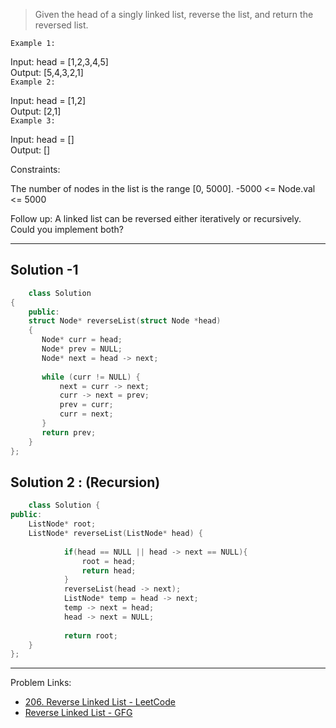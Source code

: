 
>Given the head of a singly linked list, reverse the list, and return the reversed list.

 

`Example 1:`


Input: head = [1,2,3,4,5]</br>
Output: [5,4,3,2,1]</br>
`Example 2:`

Input: head = [1,2] </br>
Output: [2,1] </br>
`Example 3:`

Input: head = []</br>
Output: []
 

Constraints:

The number of nodes in the list is the range [0, 5000].
-5000 <= Node.val <= 5000
 

Follow up: A linked list can be reversed either iteratively or recursively. Could you implement both?

---

## Solution -1 
```c++
    class Solution
{
    public:
    struct Node* reverseList(struct Node *head)
    {
       Node* curr = head;
       Node* prev = NULL;
       Node* next = head -> next;
       
       while (curr != NULL) {
           next = curr -> next;
           curr -> next = prev;
           prev = curr;
           curr = next;
       }
       return prev;
    }
};
```

## Solution 2 : (Recursion)
```c++
    class Solution {
public:
    ListNode* root;
    ListNode* reverseList(ListNode* head) {
           
            if(head == NULL || head -> next == NULL){
                root = head;
                return head;
            }
            reverseList(head -> next);
            ListNode* temp = head -> next;
            temp -> next = head;
            head -> next = NULL;
        
            return root;
    } 
};
```

---
Problem Links:
- [206. Reverse Linked List - LeetCode](https://leetcode.com/problems/reverse-linked-list/)
- [Reverse Linked List - GFG](https://practice.geeksforgeeks.org/problems/reverse-a-linked-list/1)